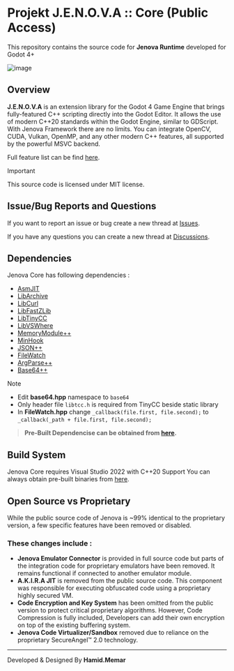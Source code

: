 # Projekt J.E.N.O.V.A :: Core (Public Access)

This repository contains the source code for **Jenova Runtime** developed for Godot 4+

![image](https://github.com/user-attachments/assets/013eed25-7047-407d-aef8-b964203e73b0)

## Overview

**J.E.N.O.V.A** is an extension library for the Godot 4 Game Engine that brings fully-featured C++ scripting directly into the Godot Editor. It allows the use of modern C++20 standards within the Godot Engine, similar to GDScript. With Jenova Framework there are no limits. You can integrate OpenCV, CUDA, Vulkan, OpenMP, and any other modern C++ features, all supported by the powerful MSVC backend.

Full feature list can be find [here](https://github.com/Jenova-Framework/J.E.N.O.V.A).

> [!IMPORTANT]
> This source code is licensed under MIT license.

## Issue/Bug Reports and Questions
If you want to report an issue or bug create a new thread at [Issues](https://github.com/Jenova-Framework/Jenova-Runtime/issues).

If you have any questions you can create a new thread at [Discussions](https://github.com/Jenova-Framework/J.E.N.O.V.A/discussions).

## Dependencies

Jenova Core has following dependencies :

- [AsmJIT](https://github.com/asmjit/asmjit)
- [LibArchive](https://github.com/libarchive/libarchive)
- [LibCurl](https://github.com/curl/curl)
- [LibFastZLib](https://github.com/timotejroiko/fast-zlib)
- [LibTinyCC](http://download.savannah.gnu.org/releases/tinycc/)
- [LibVSWhere](https://github.com/TheAenema/libvswhere/tree/jenova-edition)
- [MemoryModule++](https://github.com/bb107/MemoryModulePP)
- [MinHook](https://github.com/TsudaKageyu/minhook)
- [JSON++](https://github.com/nlohmann/json)
- [FileWatch](https://github.com/ThomasMonkman/filewatch)
- [ArgParse++](https://github.com/p-ranav/argparse)
- [Base64++](https://github.com/zaphoyd/websocketpp/blob/master/websocketpp/base64/base64.hpp)

> [!NOTE]
> - Edit **base64.hpp** namespace to `base64`
> - Only header file `libtcc.h` is required from TinyCC beside static library
> - In **FileWatch.hpp** change `_callback(file.first, file.second);` to `_callback(_path + file.first, file.second);`

> **Pre-Built Dependencise can be obtained from [here](https://drive.google.com/file/d/10qVZ3I0yVod3dSdpotCnNUcAs1jTDYG8/view?usp=sharing).**

## Build System
Jenova Core requires Visual Studio 2022 with C++20 Support
You can always obtain pre-built binaries from [here](https://github.com/Jenova-Framework/J.E.N.O.V.A/releases).

## Open Source vs Proprietary
While the public source code of Jenova is ~99% identical to the proprietary version, a few specific features have been removed or disabled.
### These changes include :
- **Jenova Emulator Connector**  is provided in full source code but parts of the integration code for proprietary emulators have been removed. It remains functional if connected to another emulator module.
- **A.K.I.R.A JIT** is removed from the public source code. This component was responsible for executing obfuscated code using a proprietary highly secured VM.
- **Code Encryption and Key System** has been omitted from the public version to protect critical proprietary algorithms. However, Code Compression is fully included, Developers can add their own encryption on top of the existing buffering system.
- **Jenova Code Virtualizer/Sandbox** removed due to reliance on the proprietary SecureAngel™ 2.0 technology.

  

----
Developed & Designed By **Hamid.Memar**
